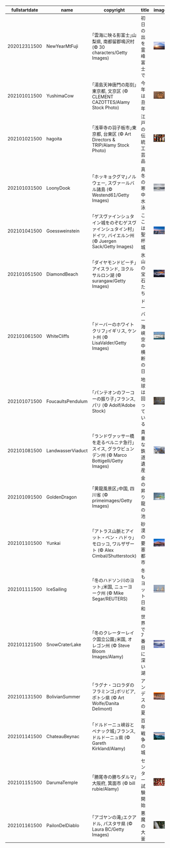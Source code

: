 |fullstartdate|name|copyright|title|image|
|--|--|--|--|--|
202012311500|NewYearMtFuji|｢雲海に映る影富士｣山梨県, 南都留郡鳴沢村 (© 30 characters/Getty Images)|初日の出を霊峰富士で|![](/ja-JP/2021/01/202012311500NewYearMtFuji.jpg)|
202101011500|YushimaCow|｢湯島天神唐門の彫刻｣東京都, 文京区 (© CLEMENT CAZOTTES/Alamy Stock Photo)|今年は丑年|![](/ja-JP/2021/01/202101011500YushimaCow.jpg)|
202101021500|hagoita|｢浅草寺の羽子板市｣東京都, 台東区 (© Art Directors & TRIP/Alamy Stock Photo)|江戸の伝統工芸品|![](/ja-JP/2021/01/202101021500hagoita.jpg)|
202101031500|LoonyDook|｢ホッキョクグマ｣ノルウェー, スヴァールバル諸島 (© Westend61/Getty Images)|真冬の寒中水泳|![](/ja-JP/2021/01/202101031500LoonyDook.jpg)|
202101041500|Goessweinstein|｢ゲスヴァインシュタイン城をのぞむゲスヴァインシュタイン村｣ドイツ, バイエルン州 (© Juergen Sack/Getty Images)|ここは聖杯城|![](/ja-JP/2021/01/202101041500Goessweinstein.jpg)|
202101051500|DiamondBeach|｢ダイヤモンドビーチ｣アイスランド, ヨクルサルロン湖 (© surangaw/Getty Images)|氷山の宝石たち|![](/ja-JP/2021/01/202101051500DiamondBeach.jpg)|
202101061500|WhiteCliffs|｢ドーバーのホワイトクリフ｣イギリス, ケント州 (© LisaValder/Getty Images)|ドーバー海峡空中横断の日|![](/ja-JP/2021/01/202101061500WhiteCliffs.jpg)|
202101071500|FoucaultsPendulum|｢パンテオンのフーコーの振り子｣フランス, パリ (© Adolf/Adobe Stock)|地球は回っている|![](/ja-JP/2021/01/202101071500FoucaultsPendulum.jpg)|
202101081500|LandwasserViaduct|｢ランドヴァッサー橋を走るベルニナ急行｣スイス, グラウビュンデン州 (© Marco Bottigelli/Getty Images)|貴重な鉄道遺産|![](/ja-JP/2021/01/202101081500LandwasserViaduct.jpg)|
202101091500|GoldenDragon|｢黄龍風景区｣中国, 四川省 (© primeimages/Getty Images)|金の昇り龍の池|![](/ja-JP/2021/01/202101091500GoldenDragon.jpg)|
202101101500|Yunkai|｢アトラス山脈とアイット・ベン・ハドゥ｣モロッコ, ワルザザート (© Alex Cimbal/Shutterstock)|砂漠の要塞都市|![](/ja-JP/2021/01/202101101500Yunkai.jpg)|
202101111500|IceSailing|｢冬のハドソン川のヨット｣米国, ニューヨーク州 (© Mike Segar/REUTERS)|冬もヨット日和|![](/ja-JP/2021/01/202101111500IceSailing.jpg)|
202101121500|SnowCraterLake|｢冬のクレーターレイク国立公園｣米国, オレゴン州 (© Steve Bloom Images/Alamy)|世界で 7 番目に深い湖|![](/ja-JP/2021/01/202101121500SnowCraterLake.jpg)|
202101131500|BolivianSummer|｢ラグナ・コロラダのフラミンゴ｣ボリビア, ポトシ県 (© Art Wolfe/Danita Delimont)|アンデスの夏|![](/ja-JP/2021/01/202101131500BolivianSummer.jpg)|
202101141500|ChateauBeynac|｢ドルドーニュ峡谷とベナック城｣フランス, ドルドーニュ県 (© Gareth Kirkland/Alamy)|百年戦争の城|![](/ja-JP/2021/01/202101141500ChateauBeynac.jpg)|
202101151500|DarumaTemple|｢勝尾寺の勝ちダルマ｣大阪府, 箕面市 (© bill rubie/Alamy)|センター試験開始|![](/ja-JP/2021/01/202101151500DarumaTemple.jpg)|
202101161500|PailonDelDiablo|｢アゴヤンの滝｣エクアドル, パスタサ県  (© Laura BC/Getty Images)|悪魔の大釜|![](/ja-JP/2021/01/202101161500PailonDelDiablo.jpg)|
